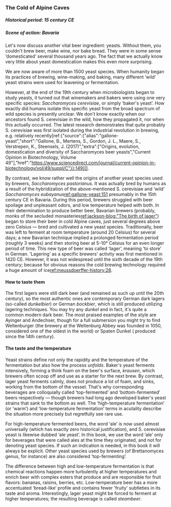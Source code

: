 ### The Cold of Alpine Caves

##### Historical period: 15 century CE
##### Scene of action: Bavaria

Let's now discuss another vital beer ingredient: yeasts. Without them, you couldn't brew beer, make wine, nor bake bread. They were in some sense ‘domesticated’ several thousand years ago. The fact that we actually know very little about yeast domestication makes this even more surprising.

We are now aware of more than 1500 yeast species. When humanity began its practices of brewing, wine-making, and baking, many different ‘wild’ yeast strains were used for leavening or fermentation.

However, at the end of the 19th century when microbiologists began to study yeasts, it turned out that winemakers and bakers were using one very specific species: *Saccharomyces cerevisiae*, or simply ‘baker's yeast’. How exactly did humans isolate this specific yeast from the broad spectrum of wild species is presently unclear. We don't know exactly when our ancestors found S. cerevisiae in the wild, how they propagated it, nor when this actually occurred. The latest research demonstrates that quite probably S. cerevisiae was first isolated during the industrial revolution in brewing, e.g. relatively recently[ref:{"source":{"alias":"gallone-yeast","short":"Gallone, B., Mertens, S., Gordon, J. L., Maere, S., Verstrepen, K., Steensels, J. (2017)","extra":["Origins, evolution, domestication and diversity of Saccharomyces beer yeasts","Current Opinion in Biotechnology, Volume 49"],"href":"https://www.sciencedirect.com/journal/current-opinion-in-biotechnology/vol/49/suppl/C"}}:149]().

By contrast, we know rather well the origins of another yeast species used by brewers, *Saccharomyces pastorianus*. It was actually bred by humans as a result of the hybridization of the above-mentioned S. cerevisiae and ‘wild’ *Saccharomyces eubayanus*[ref:gallone-yeast:151]() presumably in the 15th century CE in Bavaria. During this period, brewers struggled with beer spoilage and unpleasant odors, and low temperature helped with both. In their determination to produce better beer, Bavarian brewers (probably, monks of the secluded monasteries[ref:jackson-blog:"The birth of lager"](http://www.beerhunter.com/documents/19133-000255.html)) began to store their beer in cold Alpine caves, just several degrees above zero Celsius — bred and cultivated a new yeast species. Traditionally, beer was left to ferment at room temperature (around 20 Celsius) for several days; a new Bavarian technique implied a prolonged fermentation period (roughly 3 weeks) and then storing beer at 5-10° Celsius for an even longer period of time. This new type of beer was called ‘lager’, meaning ‘to store’ in German. ‘Lagering’ as a specific brewers' activity was first mentioned in 1420 CE. However, it was not widespread until the sixth decade of the 19th century; because for obvious reasons the cold brewing technology required a huge amount of ice[ref:meussdoerffer-history:28]().

#### How to taste them

The first lagers were still dark beer (and remained as such up until the 20th century), so the most authentic ones are contemporary German dark lagers (so-called *dunkelbier*) or German *bockbier*, which is still produced utilizing lagering techniques. You may try any *dunkel* and in fact, it's quite a common modern dark beer. The most praised examples of the style are Ayinger and Andechser, though for a full submersion you might try to find Weltenburger (the brewery at the Weltenburg Abbey was founded in 1050, considered one of the oldest in the world) or Spaten Dunkel ( produced since the 14th century).

#### The taste and the temperature

Yeast strains define not only the rapidity and the temperature of the fermentation but also how the process *unfolds*. Baker's yeast ferments intensively, forming a think foam on the beer's surface, *krausen*, which brewers often scoop off and use as a starter for the next brew. By contrast, lager yeast ferments calmly, does not produce a lot of foam, and sinks, working from the bottom of the vessel. That's why corresponding beverages are colloquially called ‘top-fermented’ and ‘bottom-fermented’ beers respectively — though brewers had long ago developed baker's yeast strains that sank to the bottom as well. The ‘high-temperature fermentation’ (or ‘warm’) and ‘low-temperature fermentation’ terms in acutality describe the situation more precisely but regretfully see rare use.

For high-temperature fermented beers, the word ‘ale’ is now used almost universally (which has exactly zero historical justification), and S. cerevisiae yeast is likewise dubbed ‘ale yeast’. In this book, we use the word ‘ale’ only for beverages that were called ales at the time they originated, and not for denoting yeast species. If such an indication is needed, in this book it will always be explicit. Other yeast species used by brewers (of Brettanomyces genus, for instance) are also considered ‘top-fermenting’. 

The difference between high and low-temperature fermentation is that chemical reactions happen more turbulently at higher temperatures and enrich beer with complex esters that produce and are responsible for fruit flavors: bananas, raisins, berries, etc. Low-temperature beer has a more accentuated ‘bread-like’ profile and contains fewer 'fruity' subtleties in its taste and aroma. Interestingly, lager yeast might be forced to ferment at higher temperatures; the resulting beverage is called *steambeer*.
